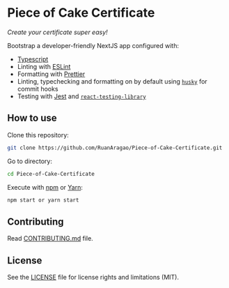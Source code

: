 # Piece of Cake Certificate

_Create your certificate super easy!_

Bootstrap a developer-friendly NextJS app configured with:

- [Typescript](https://www.typescriptlang.org/)
- Linting with [ESLint](https://eslint.org/)
- Formatting with [Prettier](https://prettier.io/)
- Linting, typechecking and formatting on by default using [`husky`](https://github.com/typicode/husky) for commit hooks
- Testing with [Jest](https://jestjs.io/) and [`react-testing-library`](https://testing-library.com/docs/react-testing-library/intro)

## How to use

Clone this repository:

```bash
git clone https://github.com/RuanAragao/Piece-of-Cake-Certificate.git
```

Go to directory:

```bash
cd Piece-of-Cake-Certificate
```

Execute with [npm](https://docs.npmjs.com/cli/init) or [Yarn](https://yarnpkg.com/lang/en/docs/cli/create/):

```bash
npm start or yarn start
```

## Contributing

Read [CONTRIBUTING.md](CONTRIBUTING.md) file.

## License

See the [LICENSE](LICENSE.md) file for license rights and limitations (MIT).

